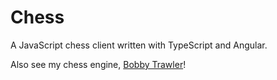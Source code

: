 # Chess

A JavaScript chess client written with TypeScript and Angular.

Also see my chess engine, [Bobby Trawler](https://github.com/N2D4/bobby-trawler)!

